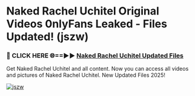 # Naked Rachel Uchitel Original Videos 0nlyFans Leaked - Files Updated! (jszw)

<h3>🔴 CLICK HERE 🌐==►► <a href="https://tinyurl.com/yckcrads" rel="nofollow">Naked Rachel Uchitel Updated Files</a></h3>

Get Naked Rachel Uchitel and all content. Now you can access all videos and pictures of Naked Rachel Uchitel. New Updated Files 2025!

[![jszw](https://i.imgur.com/hpKpOFt.gif)](https://tinyurl.com/yckcrads)
